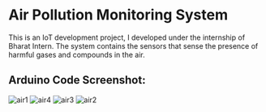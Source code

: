 # Air Pollution Monitoring System
This is an IoT development project, I developed under the internship of Bharat Intern. The system contains the sensors that sense the presence of harmful gases and compounds in the air.

## Arduino Code Screenshot:
![air1](https://github.com/Riya83/Air-pollution-bharat-intern/assets/72373750/59abd6b4-d8da-4ffe-9305-b34c4e564942)
![air4](https://github.com/Riya83/Air-pollution-bharat-intern/assets/72373750/b356aa97-9eed-45cc-91be-263371e28304)
![air3](https://github.com/Riya83/Air-pollution-bharat-intern/assets/72373750/4a072b13-463a-4eff-8c8b-b1813468cf5b)
![air2](https://github.com/Riya83/Air-pollution-bharat-intern/assets/72373750/d266c70b-44ac-49ae-bf21-e7ab12d20ab5)
